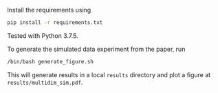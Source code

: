 Install the requirements using

```bash
pip install -r requirements.txt
```

Tested with Python 3.7.5.

To generate the simulated data experiment from the paper, run

```bash
/bin/bash generate_figure.sh
```

This will generate results in a local `results` directory and plot a figure at `results/multidim_sim.pdf`.
